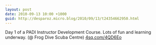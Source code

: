 ```yaml
---
layout: post
date: 2010-09-13 10:00 +1000
guid: http://desparoz.micro.blog/2010/09/13/t24354662950.html
---
```

Day 1 of a PADI Instructor Development Course. Lots of fun and learning underway. (@ Frog Dive Scuba Centre) [4sq.com/4QD6Eo](http://4sq.com/4QD6Eo)
